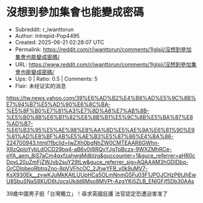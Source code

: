 # 沒想到參加集會也能變成密碼

- Subreddit: r_iwanttorun
- Author: Intrepid-Pop4495
- Created: 2025-06-21 02:28:07 UTC
- Permalink: https://reddit.com/r/iwanttorun/comments/1lglsji/沒想到參加集會也能變成密碼/
- URL: https://www.reddit.com/r/iwanttorun/comments/1lglsji/沒想到參加集會也能變成密碼/
- Ups: 0 | Ratio: 0.5 | Comments: 5
- Flair: 未经证实的消息


<https://tw.news.yahoo.com/39%E6%AD%B2%E4%B8%AD%E5%9C%8B%E7%94%B7%E5%AD%90%E6%8C%BA-%E5%8F%B0%E7%81%A3%E7%8D%A8%E7%AB%8B-%E5%B0%8B%E6%B1%82%E8%8B%B1%E5%9C%8B%E5%BA%87%E8%AD%B7-%E6%B3%95%E5%AE%98%E8%AA%8D%E5%AE%9A%E6%81%90%E9%81%AD%E8%BF%AB%E5%AE%B3%E5%87%86%E4%BA%86-224700943.html?fbclid=IwZXh0bgNhZW0CMTEAAR6GWhn-X8zQpIoYybLdOCD29bq4-aB6v0t8RQyYJgTpBczs-9WXZMhRCe-pYA_aem_8iS7aCm4qxfzahwgMdblzg&guccounter=1&guce_referrer=aHR0cDovL20uZmFjZWJvb2suY29tLw&guce_referrer_sig=AQAAAM3hGDIDbq-GrCDlpbeoRbtrqZno-8pVVFhcOC_2JhwYFB_v0k9uMV7-KsX930Ek__zywKJuMkKAtLUUpHCa5OLmNnmG5Fu03F1JPOJCHzP6tJhEwU8SbuSNaS8KUD6tJocsUkdd8Mso8MVPt-AzgYKj5ZLB_ENlGFjf5Db30AAs>

39歲中國男子挺「台灣獨立」！尋求英國庇護 法官認定恐遭迫害准了

